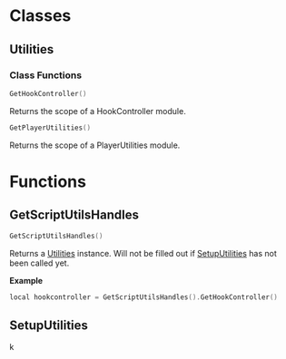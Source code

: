 # Classes

## Utilities

### Class Functions

```c++
GetHookController()
```
Returns the scope of a HookController module.
```c++
GetPlayerUtilities()
```
Returns the scope of a PlayerUtilities module.

# Functions

## GetScriptUtilsHandles

```c++
GetScriptUtilsHandles()
```
Returns a [Utilities](#utilities) instance. Will not be filled out if [SetupUtilities](#SetupUtilities) has not been called yet.

**Example**
```c++
local hookcontroller = GetScriptUtilsHandles().GetHookController()
```

## SetupUtilities












k
